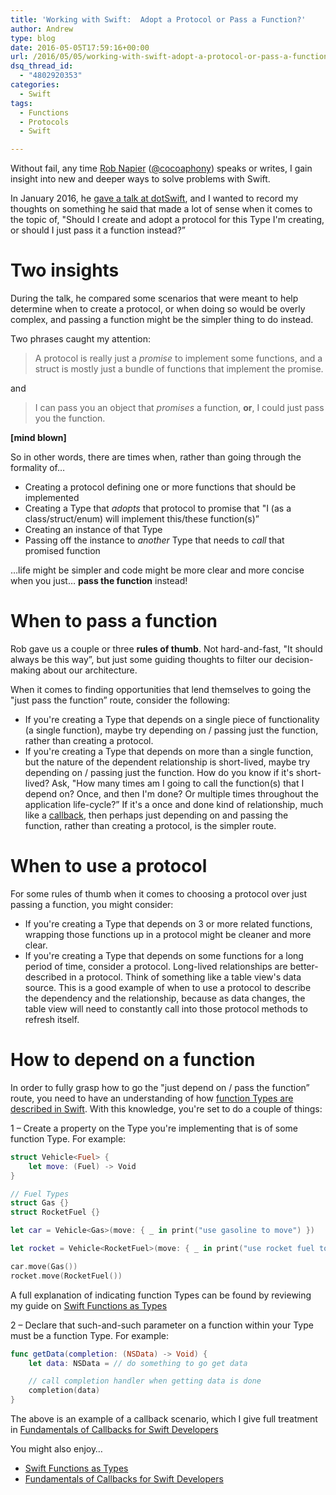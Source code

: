 ```yaml
---
title: 'Working with Swift:  Adopt a Protocol or Pass a Function?'
author: Andrew
type: blog
date: 2016-05-05T17:59:16+00:00
url: /2016/05/05/working-with-swift-adopt-a-protocol-or-pass-a-function/
dsq_thread_id:
  - "4802920353"
categories:
  - Swift
tags:
  - Functions
  - Protocols
  - Swift

---
```

Without fail, any time [Rob Napier][1] ([@cocoaphony][2]) speaks or writes, I gain insight into new and deeper ways to solve problems with Swift.

In January 2016, he [gave a talk at dotSwift][3], and I wanted to record my thoughts on something he said that made a lot of sense when it comes to the topic of, "Should I create and adopt a protocol for this Type I'm creating, or should I just pass it a function instead?&#8221;



<a name="two-insights" class="jump-target"></a>

# Two insights

During the talk, he compared some scenarios that were meant to help determine when to create a protocol, or when doing so would be overly complex, and passing a function might be the simpler thing to do instead.

Two phrases caught my attention:

> A protocol is really just a _promise_ to implement some functions, and a struct is mostly just a bundle of functions that implement the promise. 

and

> I can pass you an object that _promises_ a function, **or**, I could just pass you the function. 

**[mind blown]**

So in other words, there are times when, rather than going through the formality of&#8230;

  * Creating a protocol defining one or more functions that should be implemented
  * Creating a Type that _adopts_ that protocol to promise that "I (as a class/struct/enum) will implement this/these function(s)&#8221;
  * Creating an instance of that Type
  * Passing off the instance to _another_ Type that needs to _call_ that promised function

&#8230;life might be simpler and code might be more clear and more concise when you just&#8230; **pass the function** instead!

<a name="when-to-pass-a-function" class="jump-target"></a>

# When to pass a function

Rob gave us a couple or three **rules of thumb**. Not hard-and-fast, "It should always be this way&#8221;, but just some guiding thoughts to filter our decision-making about our architecture.

When it comes to finding opportunities that lend themselves to going the "just pass the function&#8221; route, consider the following:

  * If you're creating a Type that depends on a single piece of functionality (a single function), maybe try depending on / passing just the function, rather than creating a protocol.
  * If you're creating a Type that depends on more than a single function, but the nature of the dependent relationship is short-lived, maybe try depending on / passing just the function. How do you know if it's short-lived? Ask, "How many times am I going to call the function(s) that I depend on? Once, and then I'm done? Or multiple times throughout the application life-cycle?&#8221; If it's a once and done kind of relationship, much like a [callback][4], then perhaps just depending on and passing the function, rather than creating a protocol, is the simpler route.

<a name="when-to-use-a-protocol" class="jump-target"></a>

# When to use a protocol

For some rules of thumb when it comes to choosing a protocol over just passing a function, you might consider:

  * If you're creating a Type that depends on 3 or more related functions, wrapping those functions up in a protocol might be cleaner and more clear.
  * If you're creating a Type that depends on some functions for a long period of time, consider a protocol. Long-lived relationships are better-described in a protocol. Think of something like a table view's data source. This is a good example of when to use a protocol to describe the dependency and the relationship, because as data changes, the table view will need to constantly call into those protocol methods to refresh itself.

<a name="how-to-depend-on-a-function" class="jump-target"></a>

# How to depend on a function

In order to fully grasp how to go the "just depend on / pass the function&#8221; route, you need to have an understanding of how [function Types are described in Swift][5]. With this knowledge, you're set to do a couple of things:

1 – Create a property on the Type you're implementing that is of some function Type. For example:

```swift
struct Vehicle<Fuel> {
    let move: (Fuel) -> Void
}

// Fuel Types
struct Gas {}
struct RocketFuel {}

let car = Vehicle<Gas>(move: { _ in print("use gasoline to move") })

let rocket = Vehicle<RocketFuel>(move: { _ in print("use rocket fuel to move") })

car.move(Gas())
rocket.move(RocketFuel())
```

A full explanation of indicating function Types can be found by reviewing my guide on [Swift Functions as Types][5]

2 – Declare that such-and-such parameter on a function within your Type must be a function Type. For example:

```swift
func getData(completion: (NSData) -> Void) {
    let data: NSData = // do something to go get data

    // call completion handler when getting data is done
    completion(data)
}
```

The above is an example of a callback scenario, which I give full treatment in [Fundamentals of Callbacks for Swift Developers][4]

<a name="related" class="jump-target"></a>

<div class="resources">
  <div class="resources-header">
    You might also enjoy&#8230;
  </div>
  
  <ul class="resources-content">
    <li>
      <i class="fa fa-angle-right"></i> <a href="https://www.andrewcbancroft.com/2016/03/18/swift-functions-as-types/" title="Swift Functions as Types">Swift Functions as Types</a>
    </li>
    <li>
      <i class="fa fa-angle-right"></i> <a href="https://www.andrewcbancroft.com/2016/02/15/fundamentals-of-callbacks-for-swift-developers/" title="Fundamentals of Callbacks for Swift Developers">Fundamentals of Callbacks for Swift Developers</a>
    </li>
  </ul>
</div>

<a name="share" class="jump-target"></a>

 [1]: http://robnapier.net/
 [2]: https://twitter.com/cocoaphony
 [3]: http://www.thedotpost.com/2016/01/rob-napier-beyond-crusty-real-world-protocols
 [4]: https://www.andrewcbancroft.com/2016/02/15/fundamentals-of-callbacks-for-swift-developers/
 [5]: https://www.andrewcbancroft.com/2016/03/18/swift-functions-as-types/